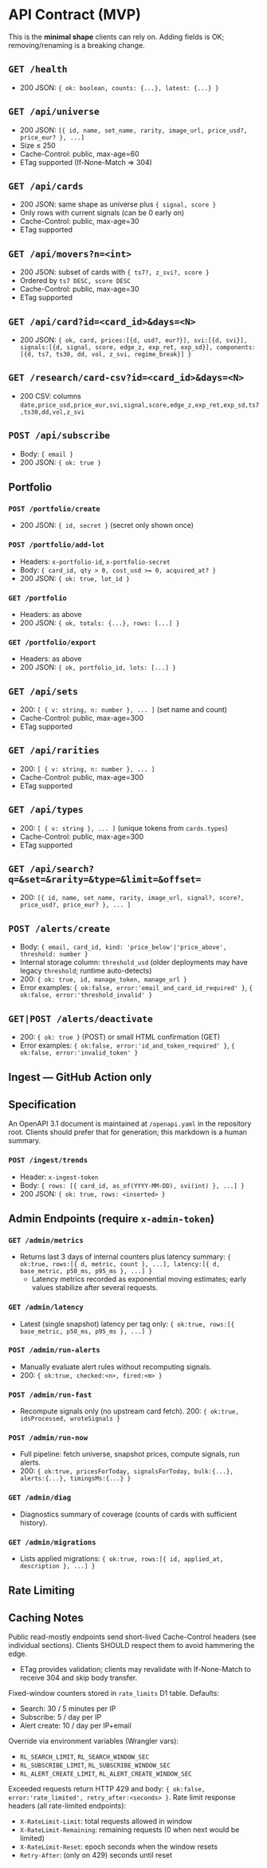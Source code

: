 # API Contract (MVP)

This is the **minimal shape** clients can rely on. Adding fields is OK; removing/renaming is a breaking change.

## `GET /health`
- 200 JSON: `{ ok: boolean, counts: {...}, latest: {...} }`

## `GET /api/universe`
- 200 JSON: `[{ id, name, set_name, rarity, image_url, price_usd?, price_eur? }, ...]`
- Size ≤ 250
- Cache-Control: public, max-age=60
- ETag supported (If-None-Match => 304)

## `GET /api/cards`
- 200 JSON: same shape as universe plus `{ signal, score }`
- Only rows with current signals (can be 0 early on)
- Cache-Control: public, max-age=30
- ETag supported

## `GET /api/movers?n=<int>`
- 200 JSON: subset of cards with `{ ts7?, z_svi?, score }`
- Ordered by `ts7 DESC, score DESC`
- Cache-Control: public, max-age=30
- ETag supported

## `GET /api/card?id=<card_id>&days=<N>`
- 200 JSON: `{ ok, card, prices:[{d, usd?, eur?}], svi:[{d, svi}], signals:[{d, signal, score, edge_z, exp_ret, exp_sd}], components:[{d, ts7, ts30, dd, vol, z_svi, regime_break}] }`

## `GET /research/card-csv?id=<card_id>&days=<N>`
- 200 CSV: columns `date,price_usd,price_eur,svi,signal,score,edge_z,exp_ret,exp_sd,ts7,ts30,dd,vol,z_svi`

## `POST /api/subscribe`
- Body: `{ email }`
- 200 JSON: `{ ok: true }`

## Portfolio
### `POST /portfolio/create`
- 200 JSON: `{ id, secret }` (secret only shown once)

### `POST /portfolio/add-lot`
- Headers: `x-portfolio-id`, `x-portfolio-secret`
- Body: `{ card_id, qty > 0, cost_usd >= 0, acquired_at? }`
- 200 JSON: `{ ok: true, lot_id }`

### `GET /portfolio`
- Headers: as above
- 200 JSON: `{ ok, totals: {...}, rows: [...] }`

### `GET /portfolio/export`
- Headers: as above
- 200 JSON: `{ ok, portfolio_id, lots: [...] }`

## `GET /api/sets`
- 200: `[ { v: string, n: number }, ... ]` (set name and count)
- Cache-Control: public, max-age=300
- ETag supported

## `GET /api/rarities`
- 200: `[ { v: string, n: number }, ... ]`
- Cache-Control: public, max-age=300
- ETag supported

## `GET /api/types`
- 200: `[ { v: string }, ... ]` (unique tokens from `cards.types`)
- Cache-Control: public, max-age=300
- ETag supported

## `GET /api/search?q=&set=&rarity=&type=&limit=&offset=`
- 200: `[{ id, name, set_name, rarity, image_url, signal?, score?, price_usd?, price_eur? }, ... ]`

## `POST /alerts/create`
- Body: `{ email, card_id, kind: 'price_below'|'price_above', threshold: number }`
- Internal storage column: `threshold_usd` (older deployments may have legacy `threshold`; runtime auto-detects)
- 200: `{ ok: true, id, manage_token, manage_url }`
- Error examples: `{ ok:false, error:'email_and_card_id_required' }`, `{ ok:false, error:'threshold_invalid' }`

## `GET|POST /alerts/deactivate`
- 200: `{ ok: true }` (POST) or small HTML confirmation (GET)
- Error examples: `{ ok:false, error:'id_and_token_required' }`, `{ ok:false, error:'invalid_token' }`

## Ingest — GitHub Action only
## Specification
An OpenAPI 3.1 document is maintained at `/openapi.yaml` in the repository root. Clients should prefer that for generation; this markdown is a human summary.

### `POST /ingest/trends`
- Header: `x-ingest-token`
- Body: `{ rows: [{ card_id, as_of(YYYY-MM-DD), svi(int) }, ...] }`
- 200 JSON: `{ ok: true, rows: <inserted> }`

## Admin Endpoints (require `x-admin-token`)

### `GET /admin/metrics`
- Returns last 3 days of internal counters plus latency summary:
	`{ ok:true, rows:[{ d, metric, count }, ...], latency:[{ d, base_metric, p50_ms, p95_ms }, ...] }`
	- Latency metrics recorded as exponential moving estimates; early values stabilize after several requests.

### `GET /admin/latency`
- Latest (single snapshot) latency per tag only: `{ ok:true, rows:[{ base_metric, p50_ms, p95_ms }, ...] }`

### `POST /admin/run-alerts`
- Manually evaluate alert rules without recomputing signals.
- 200: `{ ok:true, checked:<n>, fired:<m> }`

### `POST /admin/run-fast`
- Recompute signals only (no upstream card fetch). 200: `{ ok:true, idsProcessed, wroteSignals }`

### `POST /admin/run-now`
- Full pipeline: fetch universe, snapshot prices, compute signals, run alerts.
- 200: `{ ok:true, pricesForToday, signalsForToday, bulk:{...}, alerts:{...}, timingsMs:{...} }`

### `GET /admin/diag`
- Diagnostics summary of coverage (counts of cards with sufficient history).

### `GET /admin/migrations`
- Lists applied migrations: `{ ok:true, rows:[{ id, applied_at, description }, ...] }`

## Rate Limiting
## Caching Notes
Public read-mostly endpoints send short-lived Cache-Control headers (see individual sections). Clients SHOULD respect them to avoid hammering the edge.
- ETag provides validation; clients may revalidate with If-None-Match to receive 304 and skip body transfer.

Fixed-window counters stored in `rate_limits` D1 table. Defaults:
- Search: 30 / 5 minutes per IP
- Subscribe: 5 / day per IP
- Alert create: 10 / day per IP+email

Override via environment variables (Wrangler vars):
- `RL_SEARCH_LIMIT`, `RL_SEARCH_WINDOW_SEC`
- `RL_SUBSCRIBE_LIMIT`, `RL_SUBSCRIBE_WINDOW_SEC`
- `RL_ALERT_CREATE_LIMIT`, `RL_ALERT_CREATE_WINDOW_SEC`

Exceeded requests return HTTP 429 and body: `{ ok:false, error:'rate_limited', retry_after:<seconds> }`.
Rate limit response headers (all rate-limited endpoints):
- `X-RateLimit-Limit`: total requests allowed in window
- `X-RateLimit-Remaining`: remaining requests (0 when next would be limited)
- `X-RateLimit-Reset`: epoch seconds when the window resets
- `Retry-After`: (only on 429) seconds until reset
